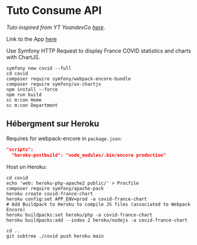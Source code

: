 # Tuto Consume API

*Tuto inspired from YT YoandevCo [here](https://youtu.be/7LxlFzLx-9A)*.

Link to the App [here](https://covid-france-chart.herokuapp.com/ "Covid France Chart")

Use Symfony HTTP Request to display France COVID statistics and charts with ChartJS.

```shell
symfony new covid --full
cd covid
composer require symfony/webpack-encore-bundle
composer require symfony/ux-chartjs
npm install --force
npm run build
sc m:con Home
sc m:con Department
```

## Hébergment sur Heroku

Requires for webpack-encore in `package.json`:

```json
"scripts":
  "heroku-postbuild": "node_modules/.bin/encore production"
```

Host on Heroku:

```shell
cd covid
echo 'web: heroku-php-apache2 public/' > Procfile
composer require symfony/apache-pack
heroku create covid-france-chart
heroku config:set APP_ENV=prod -a covid-france-chart
# Add Buildpack to Heroku to compile JS files (associated to Webpack Encore)
heroku buildpacks:set heroku/php -a covid-france-chart
heroku buildpacks:add --index 2 heroku/nodejs -a covid-france-chart

cd ..
git subtree ./covid push heroku main
```